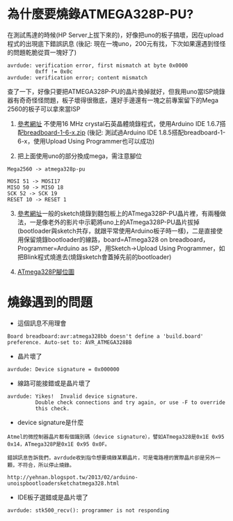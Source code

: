 # 為什麼要燒錄ATMEGA328P-PU?
在測試馬達的時候(HP Server上拔下來的)，好像把uno的板子搞壞，因在upload程式的出現底下錯誤訊息 (後記: 現在一塊uno，200元有找，下次如果還遇到怪怪的問題乾脆從買一塊好了)

```
avrdude: verification error, first mismatch at byte 0x0000
         0xff != 0x0c
avrdude: verification error; content mismatch
```
查了一下，好像只要把ATMEGA328P-PU的晶片換掉就好，但我用uno當ISP燒錄器有奇奇怪怪問題，板子壞得很徹底，還好手邊還有一塊之前專案留下的Mega 2560的板子可以拿來當ISP

1. [參考網址](https://www.youtube.com/watch?v=cebMSJrNntI&t=12s) 不使用16 MHz crystal石英晶體燒錄程式，使用Arduino IDE 1.6.7搭配[breadboard-1-6-x.zip](https://www.arduino.cc/en/Tutorial/ArduinoToBreadboard) (後記: 測試過Arduino IDE 1.8.5搭配breadboard-1-6-x，使用Upload Using Programmer也可以成功)

2. 把上面使用uno的部分換成mega，需注意腳位
```
Mega2560 -> atmega328p-pu

MOSI 51 -> MOSI17
MISO 50 -> MISO 18
SCK 52 -> SCK 19
RESET 10 -> RESET 1
```
3. [參考網址](http://yehnan.blogspot.tw/2013/02/arduino-unoispbootloadersketchatmega328.html)一般的sketch燒錄到麵包板上的ATmega328P-PU晶片裡，有兩種做法，一是像老外的影片中示範將uno上的ATmega328P-PU晶片拔掉(bootloader與sketch共存，就跟平常使用Arduino板子時一樣)，二是直接使用保留燒錄bootloader的線路，board=ATmega328 on breadboard，Programmer=Arduino as ISP，用Sketch->Upload Using Programmer，如把Blink程式燒進去(燒錄sketch會蓋掉先前的bootloader)

4. [ATmega328P腳位圖](https://m.ebay.in/itm/ATMEGA328P-PU-Microcontrolle-r-ARDUINO-UNO-R3-Bootloader-IC-Label-IC-Base-Free-/302372325617)

# 燒錄遇到的問題
* 這個訊息不用理會
```
Board breadboard:avr:atmega328bb doesn't define a 'build.board' preference. Auto-set to: AVR_ATMEGA328BB
```
* 晶片壞了
```
avrdude: Device signature = 0x000000
```
* 線路可能接錯或是晶片壞了
```
avrdude: Yikes!  Invalid device signature.
         Double check connections and try again, or use -F to override
         this check.
```
* device signature是什麼
```
Atmel的微控制器晶片都有個識別碼（device signature），譬如ATmega328是0x1E 0x95 0x14，ATmega328P是0x1E 0x95 0x0F。

錯誤訊息告訴我們，avrdude收到指令想要燒錄某顆晶片，可是電路裡的實際晶片卻是另外一顆，不符合，所以停止燒錄。

http://yehnan.blogspot.tw/2013/02/arduino-unoispbootloadersketchatmega328.html
```
* IDE板子選錯或是晶片壞了
```
avrdude: stk500_recv(): programmer is not responding
```
